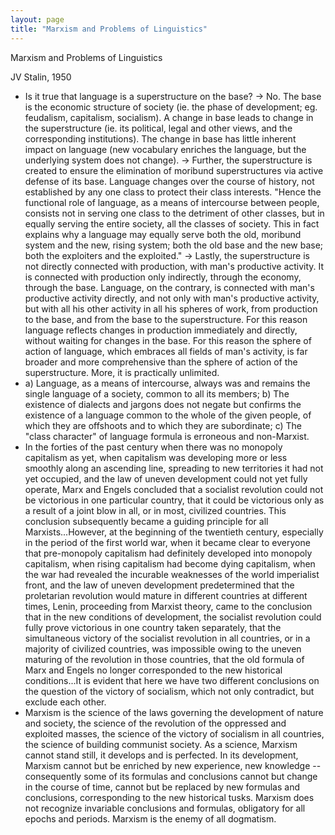 ```yaml
---
layout: page
title: "Marxism and Problems of Linguistics"
---
```

Marxism and Problems of Linguistics

JV Stalin, 1950

- Is it true that language is a superstructure on the base? -> No. The base is the economic structure of society (ie. the phase of development; eg. feudalism, capitalism, socialism). A change in base leads to change in the superstructure (ie. its political, legal and other views, and the corresponding institutions). The change in base has little inherent impact on language (new vocabulary enriches the language, but the underlying system does not change). -> Further, the superstructure is created to ensure the elimination of moribund superstructures via active defense of its base. Language changes over the course of history, not established by any one class to protect their class interests. "Hence the functional role of language, as a means of intercourse between people, consists not in serving one class to the detriment of other classes, but in equally serving the entire society, all the classes of society. This in fact explains why a language may equally serve both the old, moribund system and the new, rising system; both the old base and the new base; both the exploiters and the exploited." -> Lastly, the superstructure is not directly connected with production, with man's productive activity. It is connected with production only indirectly, through the economy, through the base. Language, on the contrary, is connected with man's productive activity directly, and not only with man's productive activity, but with all his other activity in all his spheres of work, from production to the base, and from the base to the superstructure. For this reason language reflects changes in production immediately and directly, without waiting for changes in the base. For this reason the sphere of action of language, which embraces all fields of man's activity, is far broader and more comprehensive than the sphere of action of the superstructure. More, it is practically unlimited.
- a) Language, as a means of intercourse, always was and remains the single language of a society, common to all its members; b) The existence of dialects and jargons does not negate but confirms the existence of a language common to the whole of the given people, of which they are offshoots and to which they are subordinate; c) The "class character" of language formula is erroneous and non-Marxist.
- In the forties of the past century when there was no monopoly capitalism as yet, when capitalism was developing more or less smoothly along an ascending line, spreading to new territories it had not yet occupied, and the law of uneven development could not yet fully operate, Marx and Engels concluded that a socialist revolution could not be victorious in one particular country, that it could be victorious only as a result of a joint blow in all, or in most, civilized countries. This conclusion subsequently became a guiding principle for all Marxists...However, at the beginning of the twentieth century, especially in the period of the first world war, when it became clear to everyone that pre-monopoly capitalism had definitely developed into monopoly capitalism, when rising capitalism had become dying capitalism, when the war had revealed the incurable weaknesses of the world imperialist front, and the law of uneven development predetermined that the proletarian revolution would mature in different countries at different times, Lenin, proceeding from Marxist theory, came to the conclusion that in the new conditions of development, the socialist revolution could fully prove victorious in one country taken separately, that the simultaneous victory of the socialist revolution in all countries, or in a majority of civilized countries, was impossible owing to the uneven maturing of the revolution in those countries, that the old formula of Marx and Engels no longer corresponded to the new historical conditions...It is evident that here we have two different conclusions on the question of the victory of socialism, which not only contradict, but exclude each other.
- Marxism is the science of the laws governing the development of nature and society, the science of the revolution of the oppressed and exploited masses, the science of the victory of socialism in all countries, the science of building communist society. As a science, Marxism cannot stand still, it develops and is perfected. In its development, Marxism cannot but be enriched by new experience, new knowledge -- consequently some of its formulas and conclusions cannot but change in the course of time, cannot but be replaced by new formulas and conclusions, corresponding to the new historical tusks. Marxism does not recognize invariable conclusions and formulas, obligatory for all epochs and periods. Marxism is the enemy of all dogmatism.
